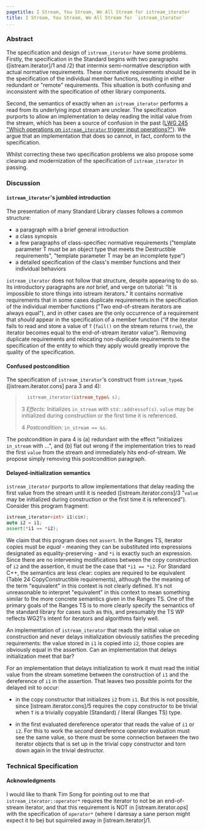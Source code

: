 ```yaml
---
pagetitle: I Stream, You Stream, We All Stream for istream_iterator
title: I Stream, You Stream, We All Stream for `istream_iterator`
...
```


### Abstract

The specification and design of `istream_iterator` have some problems. Firstly, the specification in the Standard begins with two paragraphs ([istream.iterator]/1 and /2) that intermix semi-normative description with actual normative requirements. These normative requirements should be in the specification of the individual member functions, resulting in either redundant or "remote" requirements. This situation is both confusing and inconsistent with the specification of other library components.

Second, the semantics of exactly when an `istream_iterator` performs a read from its underlying input stream are unclear. The specification purports to allow an implementation to delay reading the initial value from the stream, which has been a source of confusion in the past ([LWG 245 "Which operations on `istream_iterator` trigger input operations?"](http://cplusplus.github.io/LWG/lwg-closed.html#245)). We argue that an implementation that does so cannot, in fact, conform to the specification.

Whilst correcting these two specification problems we also propose some cleanup and modernization of the specification of `istream_iterator` in passing.

### Discussion

#### `istream_iterator`'s jumbled introduction

The presentation of many Standard Library classes follows a common structure:

* a paragraph with a brief general introduction
* a class synopsis
* a few paragraphs of class-specifiec normative requirements ("template parameter T must be an object type that meets the Destructible requirements", "template parameter T may be an incomplete type")
* a detailed specification of the class's member functions and their individual behaviors

`istream_iterator` does not follow that structure, despite appearing to do so. Its introductory paragraphs are *not* brief, and verge on tutorial: "It is impossible to store things into istream iterators." It contains normative requirements that in some cases duplicate requirements in the specification of the individual member functions ("Two end-of-stream iterators are always equal"), and in other cases are the only occurrence of a requirement that *should* appear in the specification of a member function ("If the iterator fails to read and store a value of `T` (`fail()` on
the stream returns `true`), the iterator becomes equal to the end-of-stream iterator value"). Removing duplicate requirements and relocating non-duplicate requirements to the specification of the entity to which they apply would greatly improve the quality of the specification.

#### Confused postcondition

The specification of `istream_iterator`'s construct from `istream_type&` ([istream.iterator.cons] para 3 and 4):

> ```c++
>   istream_iterator(istream_type& s);
> ```
>
> 3 *Effects:* Initializes `in_stream` with `std::addressof(s)`. `value` may be initialized during construction or the first time it is referenced.
>
> 4 *Postcondition:* `in_stream == &s`.

The postcondition in para 4 is (a) redundant with the effect "initializes `in_stream` with ...", and (b) flat out wrong if the implementation tries to read the first `value` from the stream and immediately hits end-of-stream. We propose simply removing this postcondition paragraph.

#### Delayed-initialization semantics

`istream_iterator` purports to allow implementations that delay reading the first value from the stream until it is needed ([istream.iterator.cons]/3 "`value` may be initialized during construction or the first time
it is referenced"). Consider this program fragment:

```c++
istream_iterator<int> i1(cin);
auto i2 = i1;
assert(*i1 == *i2);
```
We claim that this program does not `assert`. In the Ranges TS, iterator copies must be *equal* - meaning they can be substituted into expressions designated as equality-preserving - and `*i` is exactly such an expression. Since there are no intervening modifications between the copy construction of `i2` and the assertion, it must be the case that `*i1 == *i2`. For Standard C++, the semantics are less clear: copies are required to be equivalent (Table 24 CopyConstructible requirements), although the the meaning of the term "equivalent" in this context is not clearly defined. It's not unreasonable to interpret "equivalent" in this context to mean something similar to the more concrete semantics given in the Ranges TS. One of the primary goals of the Ranges TS is to more clearly specify the semantics of the standard library for cases such as this, and presumably the TS WP reflects WG21's intent for iterators and algorithms fairly well.

An implementation of `istream_iterator` that reads the initial value on construction and never delays initialization obviously satisfies the preceding requirements: the value stored in `i1` is copied into `i2`, those copies are obviously equal in the assertion. Can an implementation that delays initialization meet that bar?

For an implementation that delays initialization to work it must read the initial value from the stream sometime between the construction of `i1` and the dereference of `i1` in the assertion. That leaves two possible points for the delayed init to occur:

* in the copy constructor that initializes `i2` from `i1`. But this is not possible, since [istream.iterator.cons]/5 requires the copy constructor to be trivial when `T` is a trivially copyable (Standard) / literal (Ranges TS) type.

* in the first evaluated dereference operator that reads the value of `i1` or `i2`. For this to work the *second* dereference operator evaluation must see the same value, so there must be some connection between the two iterator objects that is set up in the trivial copy constructor and torn down again in the trivial destructor.

### Technical Specification

#### Acknowledgments

I would like to thank Tim Song for pointing out to me that `istream_iterator::operator*` requires the iterator to not be an end-of-stream iterator, and that this requirement is NOT in [istream.iterator.ops] with the specification of `operator*` (where I daresay a sane person might expect it to be) but squirreled away in [istream.iterator]/1.
